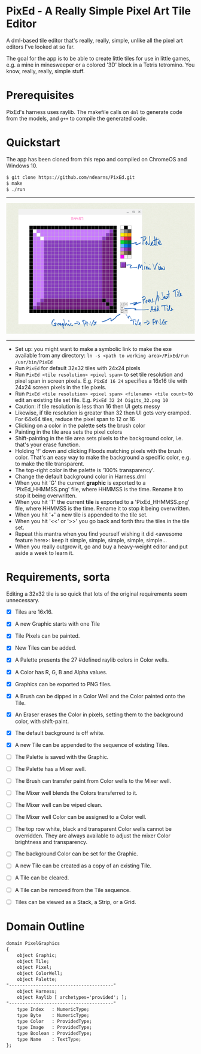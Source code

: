 # PixEd - A Really Simple Pixel Art Tile Editor

A dml-based tile editor that's really, really, simple, unlike all the pixel art editors I've looked at so far.

The goal for the app is to be able to create little tiles for use in little games, e.g. a mine in minesweeper or a colored '3D' block in a Tetris tetromino.  You know, really, really, simple stuff.

# Prerequisites
PixEd's harness uses raylib. 
The makefile calls on `dml` to generate code from the models, and `g++` to compile the generated code.

# Quickstart
The app has been cloned from this repo and compiled on ChromeOS and Windows 10.
```
$ git clone https://github.com/ndearns/PixEd.git
$ make
$ ./run
```
---

![Screenshot](./PixEd_screenshot.png)

---

- Set up:  you might want to make a symbolic link to make the exe available from any directory:
`ln -s <path to working area>/PixEd/run /usr/bin/PixEd`
- Run `PixEd` for default 32x32 tiles with 24x24 pixels
- Run `PixEd <tile resolution> <pixel span>` to set tile resolution and pixel span in screen pixels.
E.g. `PixEd 16 24` specifies  a 16x16 tile with 24x24 screen pixels in the tile pixels.
- Run `PixEd <tile resolution> <pixel span> <filename> <tile count>` to edit an existing tile set file.
E.g. `PixEd 32 24 Digits_32.png 10`
- Caution: if tile resolution is less than 16 then UI gets messy
- Likewise, if tile resolution is greater than 32 then UI gets very cramped.  For 64x64 tiles, reduce the pixel span to 12 or 16
- Clicking on a color in the palette sets the brush color
- Painting in the tile area sets the pixel colors
- Shift-painting in the tile area sets pixels to the background color, i.e. that's your erase function.
- Holding 'f' down and clicking Floods matching pixels with the brush color.  That's an easy way to make the background a specific color, e.g. to make the tile transparent.
- The top-right color in the palette is '100% transparency'.
- Change the default background color in Harness.dml
- When you hit 'G' the current **graphic** is exported to a 'PixEd_HHMMSS.png' file, where HHMMSS is the time.  Rename it to stop it being overwritten.
- When you hit 'T' the current **tile** is exported to a 'PixEd_HHMMSS.png' file, where HHMMSS is the time.  Rename it to stop it being overwritten.
- When you hit '+' a new tile is appended to the tile set.
- When you hit '<<' or '>>' you go back and forth thru the tiles in the tile set.
- Repeat this mantra when you find yourself wishing it did \<awesome feature here\>: 
keep it simple, simple, simple, simple, simple...
- When you really outgrow it, go and buy a heavy-weight editor and put aside a week to learn it.


# Requirements, sorta

Editing a 32x32 tile is so quick that lots of the original requirements seem unnecessary.

- [x] Tiles are 16x16.  
- [x] A new Graphic starts with one Tile 
- [x] Tile Pixels can be painted.
- [x] New Tiles can be added.
- [x] A Palette presents the 27 #defined raylib colors in Color wells.  
- [x] A Color has R, G, B and Alpha values.
- [x] Graphics can be exported to PNG files.
- [x] A Brush can be dipped in a Color Well and the Color painted onto the Tile.
- [x] An Eraser erases the Color in pixels, setting them to the background color, with shift-paint.
- [x] The default background is off white.
- [x] A new Tile can be appended to the sequence of existing Tiles.

- [ ] The Palette is saved with the Graphic.
- [ ] The Palette has a Mixer well.
- [ ] The Brush can transfer paint from Color wells to the Mixer well.
- [ ] The Mixer well blends the Colors transferred to it.
- [ ] The Mixer well can be wiped clean.
- [ ] The Mixer well Color can be assigned to a Color well.
- [ ] The top row white, black and transparent Color wells cannot be overridden.  They are always available to adjust the mixer Color brightness and transparency. 
- [ ] The background Color can be set for the Graphic.
- [ ] A new Tile can be created as a copy of an existing Tile.
- [ ] A Tile can be cleared.
- [ ] A Tile can be removed from the Tile sequence.
- [ ] Tiles can be viewed as a Stack, a Strip, or a Grid.

# Domain Outline

```
domain PixelGraphics
{
    object Graphic;
    object Tile;
    object Pixel;
    object ColorWell;
    object Palette;
"---------------------------------------"
    object Harness;
    object Raylib [ archetypes='provided'; ];
"---------------------------------------"
    type Index   : NumericType;
    type Byte    : NumericType;
    type Color   : ProvidedType;
    type Image   : ProvidedType;
    type Boolean : ProvidedType;
    type Name    : TextType;
};
```
